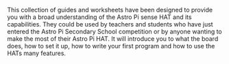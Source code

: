 This collection of guides and worksheets have been designed to provide you with a broad understanding of the Astro Pi sense HAT and its capabilities. They could be used by teachers and students who have just entered the Astro Pi Secondary School competition or by anyone wanting to make the most of their Astro Pi HAT. It will introduce you to what the board does, how to set it up, how to write your first program and how to use the HATs many features.
